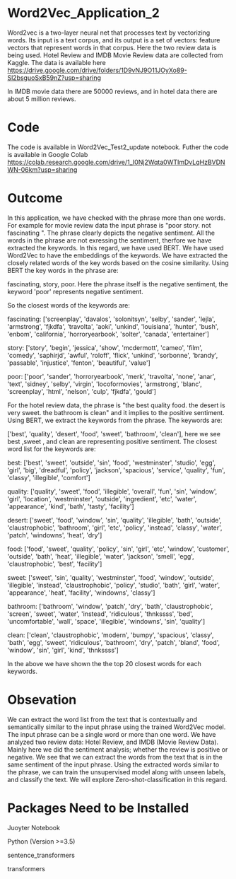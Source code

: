 # Word2Vec_Application_2

Word2vec is a two-layer neural net that processes text by vectorizing words. Its input is a text corpus, and its output is a set of vectors: feature vectors that represent words in that corpus. Here the two review data is being used. Hotel Review and IMDB Movie Review data are collected from Kaggle. The data is available here https://drive.google.com/drive/folders/1D9vNJ9O11JOyXo89-Sl2bsguoSxB59nZ?usp=sharing

In IMDB movie data there are 50000 reviews, and in hotel data there are about 5 million reviews.

# Code

The code is available in Word2Vec_Test2_update notebook. Futher the code is available in Google Colab https://colab.research.google.com/drive/1_I0Nj2Wqta0WTImDvLqHzBVDNWN-06km?usp=sharing

# Outcome

In this application, we have checked with the phrase more than one words. For example for movie review data the input phrase is "poor story. not fascinating ". The phrase clearly depicts the negative sentiment. All the words in the phrase are not exressing the sentiment, therfore we have extracted the keywords. In this regard, we have used BERT. We have used Word2Vec to have the embeddings of the keywords. We have extracted the closely related words of the key words based on the cosine similarity. Using BERT the key words in the phrase are:


fascinating, story,  poor. Here the phrase itself is the negative sentiment, the keyword 'poor' represents negative sentiment. 

So the closest words of the keywords are:


fascinating:  ['screenplay', 'davalos', 'solonitsyn', 'selby', 'sander', 'lejla', 'armstrong', 'fjkdfa', 'travolta', 'aoki', 'unkind', 'louisiana', 'hunter', 'bush', 'enbom', 'california', 'horroryearbook', 'solter', 'canada', 'entertainer']


story:  ['story', 'begin', 'jessica', 'show', 'mcdermott', 'cameo', 'film', 'comedy', 'saphirjd', 'awful', 'roloff', 'flick', 'unkind', 'sorbonne', 'brandy', 'passable', 'injustice', 'fenton', 'beautiful', 'value']


poor:  ['poor', 'sander', 'horroryearbook', 'merk', 'travolta', 'none', 'anar', 'text', 'sidney', 'selby', 'virgin', 'locoformovies', 'armstrong', 'blanc', 'screenplay', 'html', 'nelson', 'culp', 'fjkdfa', 'gould']



For the hotel review data, the phrase is "the best quality food. the desert is very sweet. the bathroom  is clean" and it implies to the positive sentiment. Using BERT, we extract the keywords from the phrase. The keywords are:

['best', 'quality', 'desert', 'food', 'sweet', 'bathroom', 'clean'], here we see best ,sweet , and clean are representing positive sentiment. The closest word list for the keywords are:

best: ['best', 'sweet', 'outside', 'sin', 'food', 'westminster', 'studio', 'egg', 'girl', 'big', 'dreadful', 'policy', 'jackson', 'spacious', 'service', 'quality', 'fun', 'classy', 'illegible', 'comfort']


quality: ['quality', 'sweet', 'food', 'illegible', 'overall', 'fun', 'sin', 'window', 'girl', 'location', 'westminster', 'outside', 'ingredient', 'etc', 'water', 'appearance', 'kind', 'bath', 'tasty', 'facility']


desert: ['sweet', 'food', 'window', 'sin', 'quality', 'illegible', 'bath', 'outside', 'claustrophobic', 'bathroom', 'girl', 'etc', 'policy', 'instead', 'classy', 'water', 'patch', 'windowns', 'heat', 'dry']


food: ['food', 'sweet', 'quality', 'policy', 'sin', 'girl', 'etc', 'window', 'customer', 'outside', 'bath', 'heat', 'illegible', 'water', 'jackson', 'smell', 'egg', 'claustrophobic', 'best', 'facility']


sweet: ['sweet', 'sin', 'quality', 'westminster', 'food', 'window', 'outside', 'illegible', 'instead', 'claustrophobic', 'policy', 'studio', 'bath', 'girl', 'water', 'appearance', 'heat', 'facility', 'windowns', 'classy']


bathroom: ['bathroom', 'window', 'patch', 'dry', 'bath', 'claustrophobic', 'screen', 'sweet', 'water', 'instead', 'ridiculous', 'thnkssss', 'bed', 'uncomfortable', 'wall', 'space', 'illegible', 'windowns', 'sin', 'quality']


clean: ['clean', 'claustrophobic', 'modern', 'bumpy', 'spacious', 'classy', 'bath', 'egg', 'sweet', 'ridiculous', 'bathroom', 'dry', 'patch', 'bland', 'food', 'window', 'sin', 'girl', 'kind', 'thnkssss']


In the above we have shown the the top 20 closest words for each keywords.


# Obsevation

We can extract the word list from the text that is contextually and semantically similar to the input phrase using the trained Word2Vec model. The input phrase can be a single word or more than one word. We have analyzed two review data: Hotel Review, and IMDB (Movie Review Data). Mainly here we did the sentiment analysis; whether the review is positive or negative. We see that we can extract the words from the text that is in the same sentiment of the input phrase. Using the extracted words similar to the phrase, we can train the unsupervised model along with unseen labels, and classify the text. We will explore Zero-shot-classification in this regard.




# Packages Need to be Installed

Juoyter Notebook

Python (Version >=3.5)

sentence_transformers

transformers
